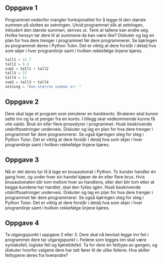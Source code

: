 ## Oppgave 1

Programmet nedenfor mangler funksjonalitet for å legge til den største summen på slutten av setningen. Utvid programmet slik at setningen, inkludert den største summen, skrives ut. Tenk at tallene kan endre seg. Hvilke hensyn tar dere til at summene da kan være like? Diskuter og lag en plan for hva dere trenger i programmet før dere programmerer. Se kjøringen av programmet deres i Python Tutor. Det er viktig at dere forstår i detalj hva som skjer i hver programlinje samt i hvilken rekkefølge linjene kjøres.

```python
tall1 = 15.7
tall2 = 9.4
sum1 = tall1 + tall2
tall3 = 37
tall4 = 11
sum2 = tall3 + tall4
setning = "Den største summen er: "
```

## Oppgave 2

Dere skal lage et program som simulerer en bankkonto. Brukeren skal kunne sette inn og ta ut penger fra en konto. I tillegg skal vedkommende kunne få vite saldo. Bruk én eller flere prosedyrer i programmet. Husk beskrivende utskriftssetninger underveis. Diskuter og lag en plan for hva dere trenger i programmet før dere programmerer. Se også kjøringen steg for steg i Python Tutor. Det er viktig at dere forstår i detalj hva som skjer i hver programlinje samt i hvilken rekkefølge linjene kjøres.

## Oppgave 3

Nå er det deres tur til å lage en brusautomat i Python. To kunder handler én gang hver, og under hver sin handel kjøper de én eller flere brus. Hvis brusautomaten blir tom mellom hver av handlene, eller den blir tom etter at begge kundene har handlet, skal den fylles igjen. Husk beskrivende utskriftssetninger underveis. Diskuter og lag en plan for hva dere trenger i programmet før dere programmerer. Se også kjøringen steg for steg i Python Tutor. Det er viktig at dere forstår i detalj hva som skjer i hver programlinje samt i hvilken rekkefølge linjene kjøres.

## Oppgave 4

Ta utgangspunkt i oppgave 2 eller 3. Dere skal nå bevisst legge inn feil i programmet dere tar utgangspunkt i. Feilene som legges inn skal være syntaksfeil, logiske feil og kjøretidsfeil. Ta for dere én feiltype av gangen, og diskuter hvorfor valgene dere har tatt fører til de ulike feilene. Hva skiller feiltypene deres fra hverandre?
